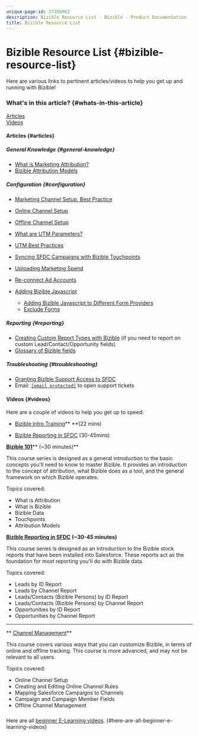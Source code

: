 ```yaml
---
unique-page-id: 37356962
description: Bizible Resource List - Bizible - Product Documentation
title: Bizible Resource List
---
```


# Bizible Resource List {#bizible-resource-list}

Here are various links to pertinent articles/videos to help you get up and running with Bizible!

### What's in this article? {#whats-in-this-article}

[Articles](#articles)  
[Videos](#videos)

#### Articles {#articles}

##### General Knowledge {#general-knowledge}

* [What is Marketing Attribution?](http://docs.marketo.com/display/BIZ/Marketing+Attribution)
* [Bizible Attribution Models](http://docs.marketo.com/display/BIZ/Bizible+Attribution+Models)

##### Configuration {#configuration}

* [Marketing Channel Setup, Best Practice](http://docs.marketo.com/display/BIZ/Marketing+Channels+and+Sub-Channels)
* [Online Channel Setup](http://docs.marketo.com/display/BIZ/Online+Custom+Channel+Setup)
* [Offline Channel Setup](http://docs.marketo.com/display/BIZ/Offline+Custom+Channel+Setup)
* [What are UTM Parameters?](http://docs.marketo.com/display/BIZ/UTM+Parameters)
* [UTM Best Practices](http://docs.marketo.com/display/BIZ/Best+Practices+for+Setting+Up+UTM+Parameters)
* [Syncing SFDC Campaigns with Bizible Touchpoints](http://docs.marketo.com/display/BIZ/Campaigns+and+Campaign+Members)
* [Uploading Marketing Spend](http://docs.marketo.com/display/BIZ/Marketing+Channel+Costs#MarketingChannelCosts-marketingcosts)
* [Re-connect Ad Accounts](http://docs.marketo.com/display/BIZ/Reauthorizing+Connected+Accounts)
* [Adding Bizible Javascript](http://docs.marketo.com/display/BIZ/Adding+Bizible+Script)

    * [Adding Bizible Javascript to Different Form Providers](http://docs.marketo.com/display/BIZ/Adding+Bizible+Script+to+Different+Form+Providers)
    * [Exclude Forms](http://docs.marketo.com/display/BIZ/Excluding+Bizible+from+Specific+Forms)

##### Reporting {#reporting}

* [Creating Custom Report Types with Bizible](http://docs.marketo.com/display/BIZ/Creating+Custom+Bizible+Report+Types) (if you need to report on custom Lead/Contact/Opportunity fields)
* [Glossary of Bizible fields](http://docs.marketo.com/display/BIZ/Glossary+of+Bizible+Fields)

##### Troubleshooting {#troubleshooting}

* [Granting Bizible Support Access to SFDC](http://docs.marketo.com/display/BIZ/Granting+Salesforce+Access+to+Bizible+Support)
* Email: [`[email protected]`](http://docs.marketo.com/cdn-cgi/l/email-protection#a8dbddd8d8c7dadce8cac1d2c1cac4cd86cbc7c5) to open support tickets

#### Videos {#videos}

Here are a couple of videos to help you get up to speed:

* [Bizible Intro Training](https://embed.vidyard.com/watch/Pb4DuWJwtFgw3jUBDGneb4)** **(22 mins)

* [Bizible Reporting in SFDC](https://universityonline.marketo.com/courses/bizible-and-salesforce/) (30-45mins)

[**Bizible 101**](https://universityonline.marketo.com/courses/bizible-101/)** (~30 minutes)**

This course series is designed as a general introduction to the basic concepts you'll need to know to master Bizible. It provides an introduction to the concept of attribution, what Bizible does as a tool, and the general framework on which Bizible operates.

Topics covered:

* What is Attribution
* What is Bizible
* Bizible Data
* Touchpoints
* Attribution Models

[**Bizible Reporting in SFDC**](http://universityonline.marketo.com/courses/bizible-and-salesforce/) **(~30-45 minutes)**

This course series is designed as an introduction to the Bizible stock reports that have been installed into Salesforce. These reports act as the foundation for most reporting you'll do with Bizible data.

Topics covered:

* Leads by ID Report
* Leads by Channel Report
* Leads/Contacts (Bizible Persons) by ID Report
* Leads/Contacts (Bizible Persons) by Channel Report
* Opportunities by ID Report
* Opportunities by Channel Report

** **

** [Channel Management](http://universityonline.marketo.com/courses/bizible-fundamentals-channel-management/)**

This course covers various ways that you can customize Bizible, in terms of online and offline tracking. This course is more advanced, and may not be relevant to all users.

Topics covered:

* Online Channel Setup
* Creating and Editing Online Channel Rules
* Mapping Salesforce Campaigns to Channels
* Campaign and Campaign Member Fields
* Offline Channel Management

#####   
Here are all [beginner E-Learning videos](http://universityonline.marketo.com/#/library/bySubject/new-to-bizible/trails?_k=d1454j). {#here-are-all-beginner-e-learning-videos}

